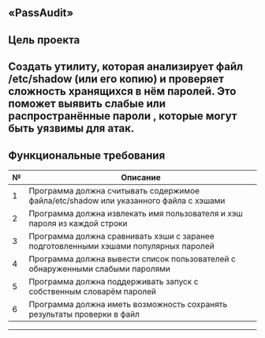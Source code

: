 ## «PassAudit»
## Цель проекта
Создать утилиту, которая анализирует файл /etc/shadow (или его копию) и проверяет сложность хранящихся в нём паролей. Это поможет выявить слабые или распространённые пароли , которые могут быть уязвимы для атак.
---
## Функциональные требования
| № | Описание |
|----|---------|
| 1 | Программа должна считывать содержимое файла/etc/shadow или указанного файла с хэшами |
| 2 | Программа должна извлекать имя пользователя и хэш пароля из каждой строки |
| 3 | Программа должна сравнивать хэши с заранее подготовленными хэшами популярных паролей |
| 4 | Программа должна вывести список пользователей с обнаруженными слабыми паролями |
| 5 | Программа должна поддерживать запуск с собственным словарём паролей |
| 6 | Программа должна иметь возможность сохранять результаты проверки в файл |
---

